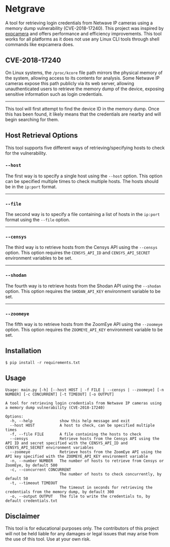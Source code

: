 # Netgrave 
A tool for retrieving login credentials from Netwave IP cameras using a memory dump vulnerability (CVE-2018-17240). This project was inspired by [expcamera](https://github.com/vanpersiexp/expcamera) and offers performance and efficiency improvements. This tool works for all platforms as it does not use any Linux CLI tools through shell commands like expcamera does.

## CVE-2018-17240
On Linux systems, the `/proc/kcore` file path mirrors the physical memory of the system, allowing access to its contents for analysis. Some Netwave IP cameras expose this path publicly via its web server, allowing unauthenticated users to retrieve the memory dump of the device, exposing sensitive information such as login credentials.

---

This tool will first attempt to find the device ID in the memory dump. Once this has been found, it likely means that the credentials are nearby and will begin searching for them.

## Host Retrieval Options
This tool supports five different ways of retrieving/specifying hosts to check for the vulnerability.

### `--host`
The first way is to specify a single host using the `--host` option. This option can be specified multiple times to check multiple hosts. The hosts should be in the `ip:port` format.

---

### `--file`
The second way is to specify a file containing a list of hosts in the `ip:port` format using the `--file` option.

---

### `--censys`
The third way is to retrieve hosts from the Censys API using the `--censys` option. This option requires the `CENSYS_API_ID` and `CENSYS_API_SECRET` environment variables to be set.

---

### `--shodan`
The fourth way is to retrieve hosts from the Shodan API using the `--shodan` option. This option requires the `SHODAN_API_KEY` environment variable to be set.

---

### `--zoomeye`
The fifth way is to retrieve hosts from the ZoomEye API using the `--zoomeye` option. This option requires the `ZOOMEYE_API_KEY` environment variable to be set.

## Installation
    $ pip install -r requirements.txt

## Usage
```
Usage: main.py [-h] [--host HOST | -f FILE | --censys | --zoomeye] [-n NUMBER] [-c CONCURRENT] [-t TIMEOUT] [-o OUTPUT]

A tool for retrieving login credentials from Netwave IP cameras using a memory dump vulnerability (CVE-2018-17240)

Options:
  -h, --help            show this help message and exit
  --host HOST           A host to check, can be specified multiple times
  -f, --file FILE       A file containing the hosts to check
  --censys              Retrieve hosts from the Censys API using the API ID and secret specified with the CENSYS_API_ID and CENSYS_API_SECRET environment variables
  --zoomeye             Retrieve hosts from the ZoomEye API using the API key specified with the ZOOMEYE_API_KEY environment variable
  -n, --number NUMBER   The number of hosts to retrieve from Censys or ZoomEye, by default 500
  -c, --concurrent CONCURRENT
                        The number of hosts to check concurrently, by default 50
  -t, --timeout TIMEOUT
                        The timeout in seconds for retrieving the credentials from the memory dump, by default 300
  -o, --output OUTPUT   The file to write the credentials to, by default credentials.txt
```

## Disclaimer
This tool is for educational purposes only. The contributors of this project will not be held liable for any damages or legal issues that may arise from the use of this tool. Use at your own risk.
